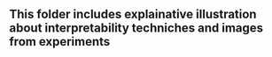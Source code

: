 
## This folder includes explainative illustration about interpretability techniches and images from experiments
